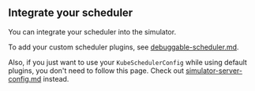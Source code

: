 ## Integrate your scheduler 

You can integrate your scheduler into the simulator.

To add your custom scheduler plugins, see [debuggable-scheduler.md](./debuggable-scheduler.md#integrate-your-plugins-to-the-simulator).

Also, if you just want to use your `KubeSchedulerConfig` while using default plugins,
you don't need to follow this page. Check out [simulator-server-config.md](./simulator-server-config.md) instead.

